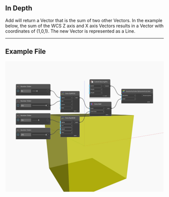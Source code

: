 ## In Depth
Add will return a Vector that is the sum of two other Vectors. In the example below, the sum of the WCS Z axis and X axis Vectors results in a Vector with coordinates of (1,0,1). The new Vector is represented as a Line.
___
## Example File

![Add](./DSCore.Color.Add_img.jpg)

